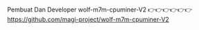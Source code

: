 Pembuat Dan  Developer wolf-m7m-cpuminer-V2  👉👉👉👉👉👉  https://github.com/magi-project/wolf-m7m-cpuminer-V2
